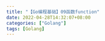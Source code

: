 ```yaml
---
title: "【Go编程基础】09函数function"
date: 2022-04-28T14:32:07+08:00
categories: ["Golang"]
tags: [Golang]
---
```


